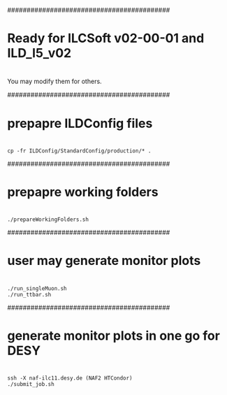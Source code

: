 ##########################################
# Ready for ILCSoft v02-00-01 and ILD_l5_v02
#
You may modify them for others.


##########################################
# prepapre ILDConfig files
#
```shell
cp -fr ILDConfig/StandardConfig/production/* .
```

##########################################
# prepapre working folders
#
```shell
./prepareWorkingFolders.sh
```

##########################################
# user may generate monitor plots
#
```shell
./run_singleMuon.sh
./run_ttbar.sh
```


##########################################
# generate monitor plots in one go for DESY
#
```shell
ssh -X naf-ilc11.desy.de (NAF2 HTCondor)
./submit_job.sh
```